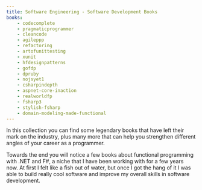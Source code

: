 ```yaml
---
title: Software Engineering - Software Development Books
books:
    - codecomplete
    - pragmaticprogrammer
    - cleancode
    - agileppp
    - refactoring
    - artofunittesting
    - xunit
    - hfdesignpatterns
    - gofdp
    - dpruby
    - nojsyet1
    - csharpindepth
    - aspnet-core-inaction
    - realworldfp
    - fsharp3
    - stylish-fsharp
    - domain-modeling-made-functional
---
```


In this collection you can find some legendary books that have left their mark on the industry, plus many more that can help you strengthen different angles of your career as a programmer.

Towards the end you will notice a few books about functional programming with .NET and F#, a niche that I have been working with for a few years now. At first I felt like a fish out of water, but once I got the hang of it I was able to build really cool software and improve my overall skills in software development.
